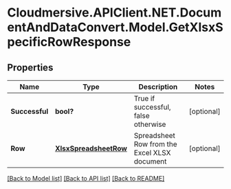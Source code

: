 # Cloudmersive.APIClient.NET.DocumentAndDataConvert.Model.GetXlsxSpecificRowResponse
## Properties

Name | Type | Description | Notes
------------ | ------------- | ------------- | -------------
**Successful** | **bool?** | True if successful, false otherwise | [optional] 
**Row** | [**XlsxSpreadsheetRow**](XlsxSpreadsheetRow.md) | Spreadsheet Row from the Excel XLSX document | [optional] 

[[Back to Model list]](../README.md#documentation-for-models) [[Back to API list]](../README.md#documentation-for-api-endpoints) [[Back to README]](../README.md)

